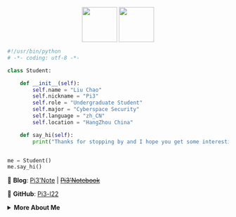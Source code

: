 <p align="center">
  <img align="center" height="80" src="https://cdn.jsdelivr.net/gh/Pi3-l22/pico_rep/img/wave_hand.gif">
  <img align="center" height="80" src="https://cdn.jsdelivr.net/gh/Pi3-l22/pico_rep/img/hithere_pink.png">
</p>

```python
#!/usr/bin/python
# -*- coding: utf-8 -*-

class Student:

    def __init__(self):
        self.name = "Liu Chao"
        self.nickname = "Pi3"
        self.role = "Undergraduate Student"
        self.major = "Cyberspace Security"
        self.language = "zh_CN"
        self.location = "HangZhou China"

    def say_hi(self):
        print("Thanks for stopping by and I hope you get some interesting stuff here.")


me = Student()
me.say_hi()
```

📔 **Blog**: <a href="https://blog.pi3.fun" target="_blank">Pi3'Note</a> | ~~<a href="https://pi3yyy.love" target="_blank">Pi3'Notebook</a>~~ 

🎈 **GitHub**: <a href="https://github.com/Pi3-l22">Pi3-l22</a>

<details>
<summary><strong>More About Me</strong></summary>
<br>
  
- 🎓 **Education**: Undergraduate at HDU, majoring in Cybersecurity

- 🔒 **Interests**: Cybersecurity, Computer Technology

- 💻 **Skills**:
  - **Programming Languages**: Python, C/C++, Java, PHP
  - **Web Technologies**: HTML, CSS, JavaScript
  - **Current Studies**: Cryptography, Penetration Testing

- 📚 **Learning**: Preparing for graduate studies

- 🔧 **Self-Description**: Although I am a technical rookie, I have been trying to learn.

- 🌟 **Motto**: "From zero to hero, one line of code at a time."

- 📧 **How to reach me**:
  - **Email**: <a href="mailto:622.511.liuchao@gmail.com">622.511.liuchao@gmail.com</a>
  - **Telegram**: <a href="https://t.me/lc_622_511">@LC_622_511</a>
  - **Twitter**: <a href="https://x.com/liu622511?s=09">@liu622511</a>

- 💡 If you have any questions about me, contact me at.

</details>
  
<!--
**Pi3-l22/Pi3-l22** is a ✨ _special_ ✨ repository because its `README.md` (this file) appears on your GitHub profile.

Here are some ideas to get you started:

- 🔭 I’m currently working on ...
- 🌱 I’m currently learning ...
- 👯 I’m looking to collaborate on ...
- 🤔 I’m looking for help with ...
- 💬 Ask me about ...
- 📫 How to reach me: ...
- 😄 Pronouns: ...
- ⚡ Fun fact: ...
-->
